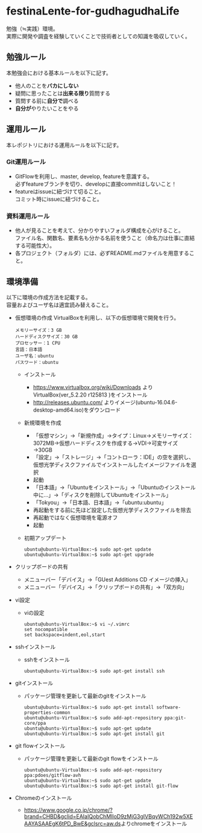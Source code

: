 # festinaLente-for-gudhagudhaLife
勉強（≒実践）環境。  
実際に開発や調査を経験していくことで技術者としての知識を吸収していく。

## 勉強ルール
本勉強会における基本ルールを以下に記す。
- 他人のことを**バカにしない**
- 疑問に思ったことは**出来る限り**質問する
- 質問する前に**自分で**調べる
- **自分が**やりたいことをやる

## 運用ルール
本レポジトリにおける運用ルールを以下に記す。

### Git運用ルール
- GitFlowを利用し、master, develop, featureを意識する。  
  必ずfeatureブランチを切り、developに直接commitはしないこと！
- featureはissueに紐づけて切ること。  
  コミット時にissueに紐づけること。

### 資料運用ルール
- 他人が見ることを考えて、分かりやすいフォルダ構成を心がけること。  
  ファイル名、関数名、要素名も分かる名前を使うこと（命名力は仕事に直結する可能性大）。
- 各プロジェクト（フォルダ）には、必ずREADME.mdファイルを用意すること。

## 環境準備
以下に環境の作成方法を記載する。  
容量およびユーザ名は適宜読み替えること。
- 仮想環境の作成
  VirtualBoxを利用し、以下の仮想環境で開発を行う。
  ```
  メモリーサイズ：3 GB
  ハードディスクサイズ：30 GB
  プロセッサー：1 CPU
  言語：日本語
  ユーザ名：ubuntu
  パスワード：ubuntu
  ```
  - インストール
    - https://www.virtualbox.org/wiki/Downloads より VirtualBox(ver_5.2.20 r125813 )をインストール
    - http://releases.ubuntu.com/ よりイメージ(ubuntu-16.04.6-desktop-amd64.iso)をダウンロード
  - 新規環境を作成
    - 「仮想マシン」→「新規作成」→タイプ：Linux→メモリーサイズ：3072MB→仮想ハードディスクを作成する→VDI→可変サイズ→30GB
    - 「設定」→「ストレージ」→「コントローラ：IDE」の空を選択し、仮想光学ディスクファイルでインストールしたイメージファイルを選択
    - 起動
    - 「日本語」→「Ubuntuをインストール」→「Ubuntuのインストール中に...」→「ディスクを削除してUbuntuをインストール」
    - 「Tokyou」→「日本語、日本語」→「ubuntu:ubuntu」
    - 再起動をする前に先ほど設定した仮想光学ディスクファイルを除去
    - 再起動ではなく仮想環境を電源オフ
    - 起動

  - 初期アップデート
    ```
    ubuntu@ubuntu-VirtualBox:~$ sudo apt-get update
    ubuntu@ubuntu-VirtualBox:~$ sudo apt-get upgrade
    ```

- クリップボードの共有
  - メニューバー「デバイス」→「GUest Additions CD イメージの挿入」
  - メニューバー「デバイス」→「クリップボードの共有」→「双方向」

- vi設定
  - viの設定
    ```
    ubuntu@ubuntu-VirtualBox:~$ vi ~/.vimrc
    set nocompatible
    set backspace=indent,eol,start
    ```

- sshインストール
  - sshをインストール
    ```
    ubuntu@ubuntu-VirtualBox:~$ sudo apt-get install ssh
    ```

- gitインストール
  - パッケージ管理を更新して最新のgitをインストール
    ```
    ubuntu@ubuntu-VirtualBox:~$ sudo apt-get install software-properties-common
    ubuntu@ubuntu-VirtualBox:~$ sudo add-apt-repository ppa:git-core/ppa
    ubuntu@ubuntu-VirtualBox:~$ sudo apt-get update
    ubuntu@ubuntu-VirtualBox:~$ sudo apt-get install git
    ```

- git flowインストール
  - パッケージ管理を更新して最新のgit flowをインストール
    ```
    ubuntu@ubuntu-VirtualBox:~$ sudo add-apt-repository ppa:pdoes/gitflow-avh
    ubuntu@ubuntu-VirtualBox:~$ sudo apt-get update
    ubuntu@ubuntu-VirtualBox:~$ sudo apt-get install git-flow
    ```

- Chromeのインストール
  - <https://www.google.co.jp/chrome/?brand=CHBD&gclid=EAIaIQobChMIloD9zMjG3gIVBqyWCh192w5XEAAYASAAEgK6tPD_BwE&gclsrc=aw.ds>よりchromeをインストール
